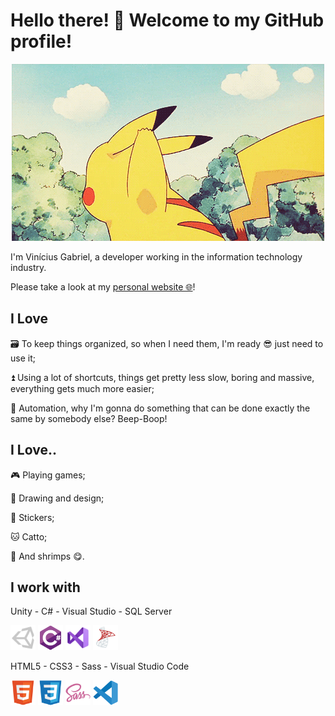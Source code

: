 # Hello there! 👋 Welcome to my GitHub profile!

<p align="center">
  <img src="images/pikachu-hello.gif">
</p>



I'm Vinícius Gabriel, a developer working in the information technology industry.


Please take a look at my [personal website 🌐](https://monambike.github.io)!

## I Love

🗃️ To keep things organized, so when I need them, I'm ready 😎 just need to use it;

⏫ Using a lot of shortcuts, things get pretty less slow, boring and massive, everything gets much more easier;

🤖 Automation, why I'm gonna do something that can be done exactly the same by somebody else? Beep-Boop!

## I Love..

🎮 Playing games;

🎨 Drawing and design;

💬 Stickers;

🐱 Catto;

🦐 And shrimps 😋.

## I work with

Unity - C# - Visual Studio - SQL Server
<p>
  <img height="40" src="images/unity.svg"/>
  <img height="40" src="images/csharp.svg"/>
  <img height="40" src="images/visual-studio.svg" />
  <img height="40" src="images/microsoft-sql-server.svg" />
</p>

HTML5 - CSS3 - Sass - Visual Studio Code
<p>
  <img height="40" src="images/html5.svg" />
  <img height="40" src="images/css3.svg"/>
  <img height="40" src="images/sass.svg"/>
  <img height="40" src="images/vs-code.svg"/>
</p>
